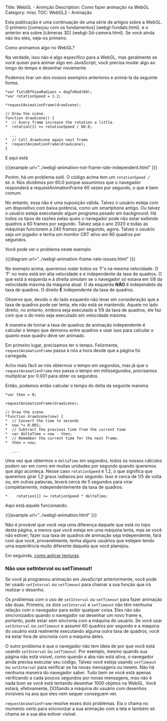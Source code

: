 Title: WebGL - Animção
Description: Como fazer animação na WebGL
Category: misc
TOC: WebGL2 - Animação


Esta publicação é uma continuação de uma série de artigos sobre a WebGL.
O primeiro [começou com os fundamentos] (webgl-fundals.html).
e o anterior era sobre [câmeras 3D] (webgl-3d-camera.html).
Se você ainda não leu eles, veja-os primeiro.

Como animamos algo no WebGL?

Na verdade, isso não é algo específico para a WebGL, mas geralmente se você quiser
para animar algo em JavaScript, você precisa mudar algo
ao longo do tempo e desenhar novamente.

Podemos tirar um dos nossos exemplos anteriores e animá-la da seguinte forma.

    *var fieldOfViewRadians = degToRad(60);
    *var rotationSpeed = 1.2;

    *requestAnimationFrame(drawScene);

    // Draw the scene.
    function drawScene() {
    *  // Every frame increase the rotation a little.
    *  rotation[1] += rotationSpeed / 60.0;

      ...
    *  // Call drawScene again next frame
    *  requestAnimationFrame(drawScene);
    }

E aqui está

{{{example url="../webgl-animation-not-frame-rate-independent.html" }}}

Porém, há um problema sutil. O código acima tem um
`rotationSpeed / 60.0`. Nós dividimos por 60.0 porque assumimos que o navegador
responderá a requestAnimationFrame 60 vezes por segundo, o que é bem comum.

No entanto, essa não é uma suposição válida. Talvez o usuário esteja com um dispositivo com
baixa potência, como um smartphone antigo. Ou talvez o usuário esteja executando algum programa pesado em
background. Há todos os tipos de razões pelas quais o navegador pode não estar exibindo
quadros a 60 frames por segundo. Talvez seja o ano 2020 e todas as máquinas funcionem a 240
frames por segundo, agora. Talvez o usuário seja um jogador e tenha um monitor CRT ativo em 90
quadros por segundos.

Você pode ver o problema neste exemplo

{{{diagram url="../webgl-animation-frame-rate-issues.html" }}}

No exemplo acima, queremos rodar todos os 'F's na mesma velocidade.
O 'F' no meio está em alta velocidade e é independente da taxa de quadros. O que está
à esquerda e à direita simulam se o navegador só estava em 1/8 da
velocidade máxima da máquina atual. O da esquerda **NÃO** é independete da taxa de quadros.
O direito **É** independente da taxa de quadros.

Observe que, devido o do lado esquerdo não levar em consideração que a taxa de quadros
pode ser lenta, ele não está se mantendo. Aquele no lado direito, no entanto, embora seja
executado a 1/8 da taxa de quadros, ele faz com que o do meio seja executado em
velocidade máxima.

A maneira de tornar a taxa de quadros de animação independente é calcular o tempo que demorou
entre quadros e usar isso para calcular o quanto esse quadro deve ser animado.

Em primeiro lugar, precisamos ter o tempo. Felizmente, `requestAnimationFrame` passa à
nós a hora desde que a página foi carregada.

Acho mais fácil se nós obtermos o tempo em segundos, mas já que o `requestAnimationFrame`
nos passa o tempo em milissegundos, precisamos multiplicar por 0.001
para obter os segundos.

Então, podemos então calcular o tempo do delta da seguinte maneira

    *var then = 0;

    requestAnimationFrame(drawScene);

    // Draw the scene.
    *function drawScene(now) {
    *  // Convert the time to seconds
    *  now *= 0.001;
    *  // Subtract the previous time from the current time
    *  var deltaTime = now - then;
    *  // Remember the current time for the next frame.
    *  then = now;

       ...

Uma vez que obtermos o `deltaTime` em segundos, todos os nossos cálculos podem ser em como
em muitas unidades por segundo quando queremos que algo aconteça. Nesse caso
`rotationSpeed` é 1.2, o que significa que queremos girar 1,2 graus radianos por segundo.
Isso é cerca de 1/5 de volta ou, em outras palavras, levará cerca de 5 segundos para
virar completamente, independentemente da taxa de quadros.

    *    rotation[1] += rotationSpeed * deltaTime;

Aqui está aquele funcionando.

{{{example url="../webgl-animation.html" }}}

Não é provável que você veja uma diferença daquele que está
no topo desta página, a menos que você esteja em uma máquina lenta, mas se você não estiver,
fazer sua taxa de quadros de animação seja independente, fará com que você, provavelmente, tenha alguns usuários
que estejam tendo uma experiência muito diferente daquela que você planejou.

Em seguinda, [como aplicar texturas](webgl-3d-textures.html).

<div class="webgl_bottombar">
<h3>Não use setInterval ou setTimeout!</h3>
<p>Se você já programou animação em JavaScript anteriormente,
você pode ter usado <code>setInterval</code> ou <code>setTimeout</code> para chamar a sua
função que irá realizar o desenho.
</p><p>
Os problemas com o uso de <code>setInterval</code> ou <code>setTimeout</code> para fazer animação
são duas. Primeiro, os dois <code>setInterval</code> e <code>setTimeout</code> não têm nenhuma relação
com o navegador para exibir qualquer coisa. Eles não são sincronizados quando o navegador
vai desenhar um novo frame e, portanto, pode estar sem sincronia com a máquina do usuário.
Se você usar <code>setInterval</code> ou <code>setTimeout</code> e assumir 60 quadros
por segundo e a máquina do usuário está realmente executando alguma outra taxa de quadros, você irá
estar fora de sincronia com a máquina deles.
</p><p>
O outro problema é que o navegador não tem ideia de por que você está usando <code>setInterval</code> ou
<code>setTimeout</code>. Por exemplo, mesmo quando sua página não está visível,
como quando a aba não está ativa, o navegador ainda precisa executar seu código.
Talvez você esteja usando <code>setTimeout</code> ou <code>setInterval</code> para verificar
se há novas mensagens ou tweets. Não há nenhuma maneira do navegador saber. Tudo bem se
você está apenas verificando a cada poucos segundos por novas mensagens, mas não é nada bom se
você está tentando desenhar 1000 objetos na WebGL. Você estará, efetivamente, DOSando a
máquina do usuário com desenhos invisíveis na ava que eles nem sequer conseguem ver.
</p><p>
<code>requestAnimationFrame</code> resolve esses dois problemas. Ela o chama
no momento certo para sincronizar a sua animação com a tela e também só chama se a
sua aba estiver visível.
</p>
</div>



